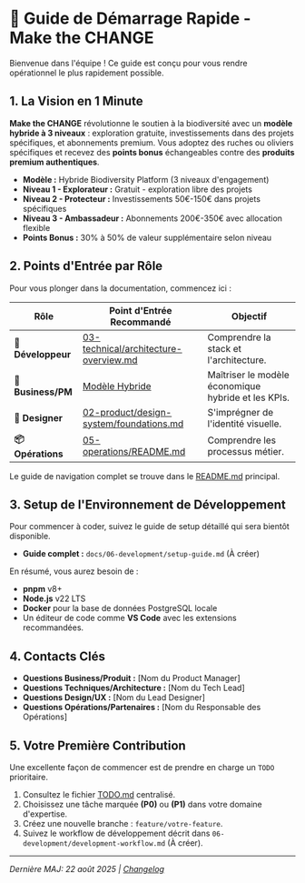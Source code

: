 # 🚀 Guide de Démarrage Rapide - Make the CHANGE

Bienvenue dans l'équipe ! Ce guide est conçu pour vous rendre opérationnel le plus rapidement possible.

## 1. La Vision en 1 Minute

**Make the CHANGE** révolutionne le soutien à la biodiversité avec un **modèle hybride à 3 niveaux** : exploration gratuite, investissements dans des projets spécifiques, et abonnements premium. Vous adoptez des ruches ou oliviers spécifiques et recevez des **points bonus** échangeables contre des **produits premium authentiques**.

- **Modèle :** Hybride Biodiversity Platform (3 niveaux d'engagement)  
- **Niveau 1 - Explorateur :** Gratuit - exploration libre des projets
- **Niveau 2 - Protecteur :** Investissements 50€-150€ dans projets spécifiques  
- **Niveau 3 - Ambassadeur :** Abonnements 200€-350€ avec allocation flexible
- **Points Bonus :** 30% à 50% de valeur supplémentaire selon niveau

## 2. Points d'Entrée par Rôle

Pour vous plonger dans la documentation, commencez ici :

| Rôle | Point d'Entrée Recommandé | Objectif | 
|---|---|---|
| **🔧 Développeur** | [03-technical/architecture-overview.md](./03-technical/architecture-overview.md) | Comprendre la stack et l'architecture. | 
| **💼 Business/PM** | [Modèle Hybride](./01-strategy/business-model-adaptive.md) | Maîtriser le modèle économique hybride et les KPIs. | 
| **🎨 Designer** | [02-product/design-system/foundations.md](./02-product/design-system/foundations.md) | S'imprégner de l'identité visuelle. | 
| **📦 Opérations** | [05-operations/README.md](./05-operations/README.md) | Comprendre les processus métier. | 

Le guide de navigation complet se trouve dans le [README.md](./README.md) principal.

## 3. Setup de l'Environnement de Développement

Pour commencer à coder, suivez le guide de setup détaillé qui sera bientôt disponible.

- **Guide complet :** `docs/06-development/setup-guide.md` (À créer)

En résumé, vous aurez besoin de :
- **pnpm** v8+
- **Node.js** v22 LTS
- **Docker** pour la base de données PostgreSQL locale
- Un éditeur de code comme **VS Code** avec les extensions recommandées.

## 4. Contacts Clés

- **Questions Business/Produit :** [Nom du Product Manager]
- **Questions Techniques/Architecture :** [Nom du Tech Lead]
- **Questions Design/UX :** [Nom du Lead Designer]
- **Questions Opérations/Partenaires :** [Nom du Responsable des Opérations]

## 5. Votre Première Contribution

Une excellente façon de commencer est de prendre en charge un `TODO` prioritaire.

1.  Consultez le fichier [TODO.md](./TODO.md) centralisé.
2.  Choisissez une tâche marquée **(P0)** ou **(P1)** dans votre domaine d'expertise.
3.  Créez une nouvelle branche : `feature/votre-feature`.
4.  Suivez le workflow de développement décrit dans `06-development/development-workflow.md` (À créer).

--- 
*Dernière MAJ: 22 août 2025 | [Changelog](./CHANGELOG.md)*
